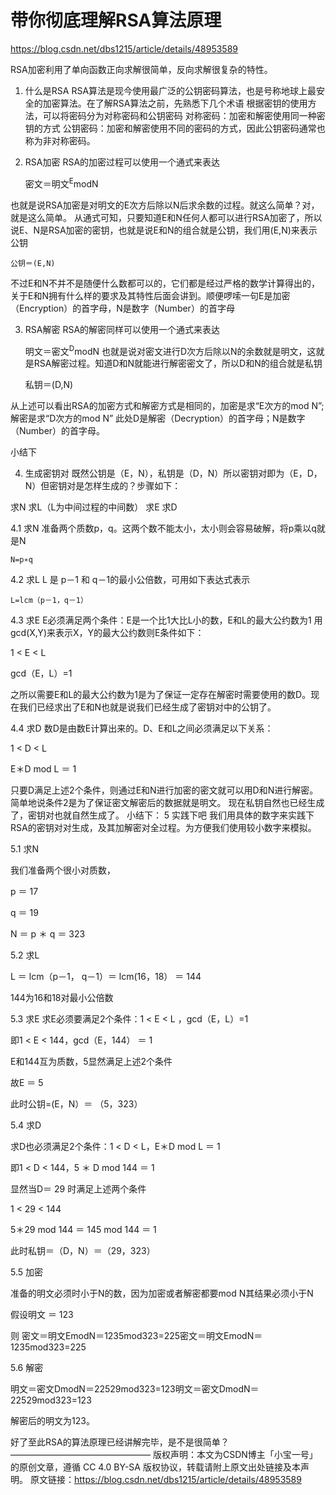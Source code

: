 带你彻底理解RSA算法原理 
===

https://blog.csdn.net/dbs1215/article/details/48953589

RSA加密利用了单向函数正向求解很简单，反向求解很复杂的特性。

1. 什么是RSA
RSA算法是现今使用最广泛的公钥密码算法，也是号称地球上最安全的加密算法。在了解RSA算法之前，先熟悉下几个术语 
根据密钥的使用方法，可以将密码分为对称密码和公钥密码 
对称密码：加密和解密使用同一种密钥的方式 
公钥密码：加密和解密使用不同的密码的方式，因此公钥密码通常也称为非对称密码。

2. RSA加密
RSA的加密过程可以使用一个通式来表达

    密文＝明文<sup>E</sup>modN

也就是说RSA加密是对明文的E次方后除以N后求余数的过程。就这么简单？对，就是这么简单。 
从通式可知，只要知道E和N任何人都可以进行RSA加密了，所以说E、N是RSA加密的密钥，也就是说E和N的组合就是公钥，我们用(E,N)来表示公钥

    公钥＝(E,N)

不过E和N不并不是随便什么数都可以的，它们都是经过严格的数学计算得出的，关于E和N拥有什么样的要求及其特性后面会讲到。顺便啰嗦一句E是加密（Encryption）的首字母，N是数字（Number）的首字母

3. RSA解密
RSA的解密同样可以使用一个通式来表达

    明文＝密文<sup>D</sup>modN
也就是说对密文进行D次方后除以N的余数就是明文，这就是RSA解密过程。知道D和N就能进行解密密文了，所以D和N的组合就是私钥

    私钥＝(D,N)

从上述可以看出RSA的加密方式和解密方式是相同的，加密是求“E次方的mod N”;解密是求“D次方的mod N” 
此处D是解密（Decryption）的首字母；N是数字（Number）的首字母。

小结下

4. 生成密钥对
既然公钥是（E，N），私钥是（D，N）所以密钥对即为（E，D，N）但密钥对是怎样生成的？步骤如下：

求N
求L（L为中间过程的中间数）
求E
求D

4.1 求N
准备两个质数p，q。这两个数不能太小，太小则会容易破解，将p乘以q就是N
    
    N=p∗q

4.2 求L
L 是 p－1 和 q－1的最小公倍数，可用如下表达式表示

    L=lcm（p－1，q－1）

4.3 求E
E必须满足两个条件：E是一个比1大比L小的数，E和L的最大公约数为1 
用gcd(X,Y)来表示X，Y的最大公约数则E条件如下：

1 < E < L

gcd（E，L）=1

之所以需要E和L的最大公约数为1是为了保证一定存在解密时需要使用的数D。现在我们已经求出了E和N也就是说我们已经生成了密钥对中的公钥了。

4.4 求D
数D是由数E计算出来的。D、E和L之间必须满足以下关系：

1 < D < L

E＊D mod L ＝ 1

只要D满足上述2个条件，则通过E和N进行加密的密文就可以用D和N进行解密。 
简单地说条件2是为了保证密文解密后的数据就是明文。 
现在私钥自然也已经生成了，密钥对也就自然生成了。 
小结下：
5 实践下吧
我们用具体的数字来实践下RSA的密钥对对生成，及其加解密对全过程。为方便我们使用较小数字来模拟。

5.1 求N

我们准备两个很小对质数， 

p ＝ 17 

q ＝ 19 

N ＝ p ＊ q ＝ 323

5.2 求L

L ＝ lcm（p－1， q－1）＝ lcm(16，18） ＝ 144 

144为16和18对最小公倍数

5.3 求E
求E必须要满足2个条件：1 < E < L ，gcd（E，L）=1 

即1 < E < 144，gcd（E，144） ＝ 1 

E和144互为质数，5显然满足上述2个条件 

故E ＝ 5

此时公钥=(E，N）＝ （5，323）

5.4 求D

求D也必须满足2个条件：1 < D < L，E＊D mod L ＝ 1 

即1 < D < 144，5 ＊ D mod 144 ＝ 1 

显然当D＝ 29 时满足上述两个条件 

1 < 29 < 144 

5＊29 mod 144 ＝ 145 mod 144 ＝ 1 

此时私钥＝（D，N）＝（29，323）

5.5 加密

准备的明文必须时小于N的数，因为加密或者解密都要mod N其结果必须小于N 

假设明文 ＝ 123 

则 密文＝明文EmodN＝1235mod323=225密文＝明文EmodN＝1235mod323=225

5.6 解密

明文＝密文DmodN＝22529mod323=123明文＝密文DmodN＝22529mod323=123 

解密后的明文为123。

好了至此RSA的算法原理已经讲解完毕，是不是很简单？
————————————————
版权声明：本文为CSDN博主「小宝一号」的原创文章，遵循 CC 4.0 BY-SA 版权协议，转载请附上原文出处链接及本声明。
原文链接：https://blog.csdn.net/dbs1215/article/details/48953589

